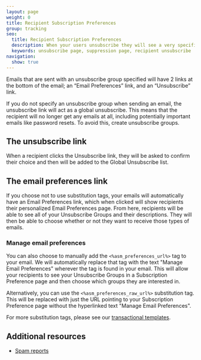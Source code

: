 ```yaml
---
layout: page
weight: 0
title: Recipient Subscription Preferences
group: tracking
seo:
  title: Recipient Subscription Preferences
  description: When your users unsubscribe they will see a very specific page where they can manage their subscriptions with your emails.
  keywords: unsubscribe page, suppression page, recipient unsubscribe
navigation:
  show: true
---
```


Emails that are sent with an unsubscribe group specified will have 2 links at the bottom of the email; an “Email Preferences” link, and an “Unsubscribe” link.

If you do not specify an unsubscribe group when sending an email, the unsubscribe link will act as a global unsubscribe. This means that the recipient will no longer get any emails at all, including potentially important emails like password resets. To avoid this, create unsubscribe groups.

## 	The unsubscribe link

When a recipient clicks the Unsubscribe link, they will be asked to confirm their choice and then will be added to the Global Unsubscribe list.

## 	The email preferences link

If you choose not to use substitution tags, your emails will automatically have an Email Preferences link, which when clicked will show recipients their personalized Email Preferences page. From here, recipients will be able to see all of your Unsubscribe Groups and their descriptions. They will then be able to choose whether or not they want to receive those types of emails.

 ### 	Manage email preferences

You can also choose to manually add the `<%asm_preferences_url%>` tag to your email. We will automatically replace that tag with the text "Manage Email Preferences" wherever the tag is found in your email. This will allow your recipients to see your Unsubscribe Groups in a Subscription Preference page and then choose which groups they are interested in.

Alternatively, you can use the `<%asm_preferences_raw_url%>` substitution tag. This will be replaced with just the URL pointing to your Subscription Preference page without the hyperlinked text "Manage Email Preferences".

For more substitution tags, please see our [transactional templates]({{root_url}}/ui/sending-email/create-and-edit-transactional-templates/#adding-unsubscribe-links-to-a-template).

## 	Additional resources

- [Spam reports]({{root_url}}/ui/analytics-and-reporting/spam-reports/)
